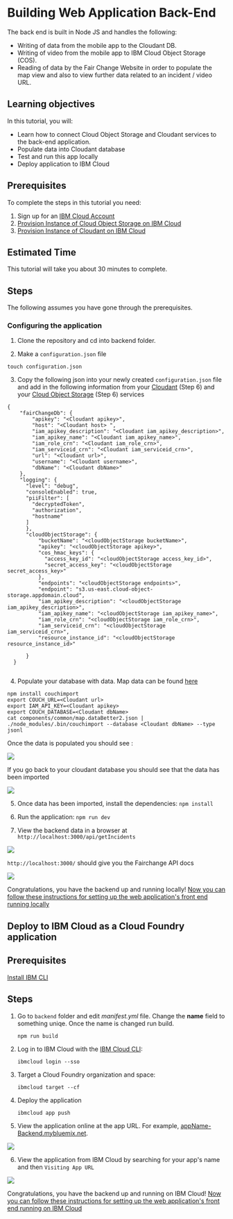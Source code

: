 # Building Web Application Back-End
The back end is built in Node JS and handles the following:

- Writing of data from the mobile app to the Cloudant DB.
- Writing of video from the mobile app to IBM Cloud Object Storage (COS).
- Reading of data by the Fair Change Website in order to populate the map view and also to view further data related to an incident / video URL.


## Learning objectives

In this tutorial, you will:
- Learn how to connect Cloud Object Storage and Cloudant services to the back-end application.
- Populate data into Cloudant database
- Test and run this app locally 
- Deploy application to IBM Cloud 


## Prerequisites

To complete the steps in this tutorial you need:
1. Sign up for an [IBM Cloud Account](https://www.ibm.com/account/reg/us-en/signup?formid=urx-42793&eventid=cfc-2020?cm_mmc=OSocial_Blog-_-Audience+Developer_Developer+Conversation-_-WW_WW-_-cfc-2020-ghub-starterkit-communication_ov75914&cm_mmca1=000039JL&cm_mmca2=10008917)
2. [Provision Instance of Cloud Object Storage on IBM Cloud](https://github.com/embrace-call-for-code/fairchange/tree/starter-kit#provision-instance-of-cloud-object-storage-on-ibm-cloud)
3. [Provision Instance of Cloudant on IBM Cloud](https://github.com/embrace-call-for-code/fairchange/tree/starter-kit#provision-instance-of-cloudant-on-ibm-cloud)

## Estimated Time 
This tutorial will take you about 30 minutes to complete.

## Steps
The following assumes you have gone through the prerequisites.
### Configuring the application

1. Clone the repository and cd into backend folder.

2. Make a `configuration.json` file

``` touch configuration.json ```

3. Copy the following json into your newly created `configuration.json` file and add in the following information from your [Cloudant](https://github.com/embrace-call-for-code/fairchange/tree/starter-kit#provision-instance-of-cloudant-on-ibm-cloud) (Step 6) and your [Cloud Object Storage](https://github.com/embrace-call-for-code/fairchange/tree/starter-kit#provision-instance-of-cloud-object-storage-on-ibm-cloud) (Step 6) services   

``` 
{
    "fairChangeDb": {
        "apikey": "<Cloudant apikey>",
        "host": "<Cloudant host> ",
        "iam_apikey_description": "<Cloudant iam_apikey_description>",
        "iam_apikey_name": "<Cloudant iam_apikey_name>",
        "iam_role_crn": "<Cloudant iam_role_crn>",
        "iam_serviceid_crn": "<Cloudant iam_serviceid_crn>",
        "url": "<Cloudant url>",
        "username": "<Cloudant username>",
        "dbName": "<Cloudant dbName>"
    },
    "logging": {
      "level": "debug",
      "consoleEnabled": true,
      "piiFilter": [
        "decryptedToken",
        "authorization",
        "hostname"
      ]
      },
      "cloudObjectStorage": {
          "bucketName": "<cloudObjectStorage bucketName>",
          "apikey": "<cloudObjectStorage apikey>",
          "cos_hmac_keys": {
            "access_key_id": "<cloudObjectStorage access_key_id>",
            "secret_access_key": "<cloudObjectStorage secret_access_key>"
          },
          "endpoints": "<cloudObjectStorage endpoints>",
          "endpoint": "s3.us-east.cloud-object-storage.appdomain.cloud",
          "iam_apikey_description": "<cloudObjectStorage iam_apikey_description>",
          "iam_apikey_name": "<cloudObjectStorage iam_apikey_name>",
          "iam_role_crn": "<cloudObjectStorage iam_role_crn>",
          "iam_serviceid_crn": "<cloudObjectStorage iam_serviceid_crn>",
          "resource_instance_id": "<cloudObjectStorage resource_instance_id>"
         
      }
  } 
  
  ```

4. Populate your database with data. Map data can be found [here](https://github.com/embrace-call-for-code/fairchange/blob/starter-kit/website/components/common/map.dataBetter2.json)

```
npm install couchimport
export COUCH_URL=<Cloudant url>
export IAM_API_KEY=<Cloudant apikey>
export COUCH_DATABASE=<Cloudant dbName>
cat components/common/map.dataBetter2.json | ./node_modules/.bin/couchimport --database <Cloudant dbName> --type jsonl

```

Once the data is populated you should see : 

![](/images/img16.png)

If you go back to your  cloudant database you should see that the data has been imported

![](/images/img17.png)

5. Once data has been imported, install the dependencies:
`npm install` 

6. Run the application:
`npm run dev` 

7. View the backend data in a browser at `http://localhost:3000/api/getIncidents`

![](/images/img18.png)

`http://localhost:3000/` should give you the Fairchange API docs 

![](/images/img21.png)


Congratulations, you have the backend up and running locally! [Now you can follow these instructions for setting up the web application's front end running locally](https://github.com/embrace-call-for-code/fairchange/blob/master/website/readme.md) 

## Deploy to IBM Cloud as a Cloud Foundry application

## Prerequisites
[Install IBM CLI](https://cloud.ibm.com/docs/cli?topic=cli-getting-started) 

## Steps

1. Go to `backend` folder and edit *manifest.yml* file. Change the **name** field to something uniqe. Once the name is changed run build.  

    ```
    npm run build
    ```
2. Log in to IBM Cloud with the [IBM Cloud CLI](https://cloud.ibm.com/docs/cli/index.html#overview):
    ```
    ibmcloud login --sso
    ```

3. Target a Cloud Foundry organization and space:

    ```
    ibmcloud target --cf
    ```


4. Deploy the application

    ```
    ibmcloud app push
    ```

5. View the application online at the app URL. For example, [appName-Backend.mybluemix.net](https://appName.mybluemix.net/).

![](/images/img21.png)

6. View the application from IBM Cloud by searching for your app's name and then `Visiting App URL`

![](/images/img25.png)


Congratulations, you have the backend up and running on IBM Cloud! [Now you can follow these instructions for setting up the web application's front end running on IBM Cloud](https://github.com/embrace-call-for-code/fairchange/tree/master/website#deploy-to-ibm-cloud-as-a-cloud-foundry-application) 

